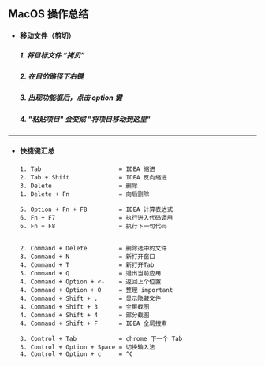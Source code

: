## MacOS 操作总结

- #### 移动文件（剪切）
  ##### 1. 将目标文件 “拷贝” 
  ##### 2. 在目的路径下右键 
  ##### 3. 出现功能框后，点击 option 键
  ##### 4. "粘贴项目" 会变成 "将项目移动到这里"



---
- #### 快捷键汇总
  ```
  1. Tab                      = IDEA 缩进
  2. Tab + Shift              = IDEA 反向缩进
  3. Delete                   = 删除
  1. Delete + Fn              = 向后删除

  5. Option + Fn + F8         = IDEA 计算表达式
  6. Fn + F7                  = 执行进入代码调用
  6. Fn + F8                  = 执行下一句代码


  2. Command + Delete         = 删除选中的文件
  3. Command + N              = 新打开窗口
  4. Command + T              = 新打开Tab
  5. Command + Q              = 退出当前应用
  4. Command + Option + <-    = 返回上个位置
  4. Command + Option + O     = 整理 important
  4. Command + Shift + .      = 显示隐藏文件
  4. Command + Shift + 3      = 全屏截图
  4. Command + Shift + 4      = 部分截图
  4. Command + Shift + F      = IDEA 全局搜索

  3. Control + Tab            = chrome 下一个 Tab
  3. Control + Option + Space = 切换输入法
  4. Control + Option + c     = ^C







